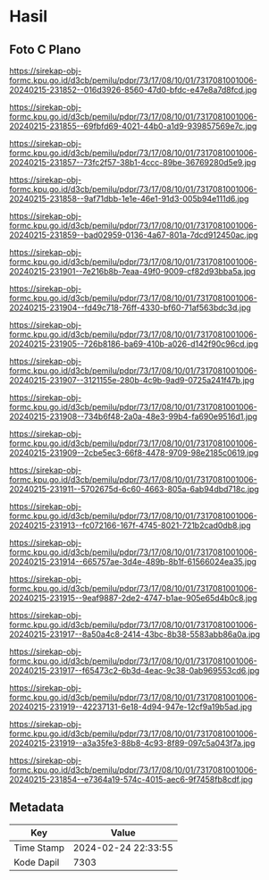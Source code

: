 # Hasil

## Foto C Plano

https://sirekap-obj-formc.kpu.go.id/d3cb/pemilu/pdpr/73/17/08/10/01/7317081001006-20240215-231852--016d3926-8560-47d0-bfdc-e47e8a7d8fcd.jpg

https://sirekap-obj-formc.kpu.go.id/d3cb/pemilu/pdpr/73/17/08/10/01/7317081001006-20240215-231855--69fbfd69-4021-44b0-a1d9-939857569e7c.jpg

https://sirekap-obj-formc.kpu.go.id/d3cb/pemilu/pdpr/73/17/08/10/01/7317081001006-20240215-231857--73fc2f57-38b1-4ccc-89be-36769280d5e9.jpg

https://sirekap-obj-formc.kpu.go.id/d3cb/pemilu/pdpr/73/17/08/10/01/7317081001006-20240215-231858--9af71dbb-1e1e-46e1-91d3-005b94e111d6.jpg

https://sirekap-obj-formc.kpu.go.id/d3cb/pemilu/pdpr/73/17/08/10/01/7317081001006-20240215-231859--bad02959-0136-4a67-801a-7dcd912450ac.jpg

https://sirekap-obj-formc.kpu.go.id/d3cb/pemilu/pdpr/73/17/08/10/01/7317081001006-20240215-231901--7e216b8b-7eaa-49f0-9009-cf82d93bba5a.jpg

https://sirekap-obj-formc.kpu.go.id/d3cb/pemilu/pdpr/73/17/08/10/01/7317081001006-20240215-231904--fd49c718-76ff-4330-bf60-71af563bdc3d.jpg

https://sirekap-obj-formc.kpu.go.id/d3cb/pemilu/pdpr/73/17/08/10/01/7317081001006-20240215-231905--726b8186-ba69-410b-a026-d142f90c96cd.jpg

https://sirekap-obj-formc.kpu.go.id/d3cb/pemilu/pdpr/73/17/08/10/01/7317081001006-20240215-231907--3121155e-280b-4c9b-9ad9-0725a241f47b.jpg

https://sirekap-obj-formc.kpu.go.id/d3cb/pemilu/pdpr/73/17/08/10/01/7317081001006-20240215-231908--734b6f48-2a0a-48e3-99b4-fa690e9516d1.jpg

https://sirekap-obj-formc.kpu.go.id/d3cb/pemilu/pdpr/73/17/08/10/01/7317081001006-20240215-231909--2cbe5ec3-66f8-4478-9709-98e2185c0619.jpg

https://sirekap-obj-formc.kpu.go.id/d3cb/pemilu/pdpr/73/17/08/10/01/7317081001006-20240215-231911--5702675d-6c60-4663-805a-6ab94dbd718c.jpg

https://sirekap-obj-formc.kpu.go.id/d3cb/pemilu/pdpr/73/17/08/10/01/7317081001006-20240215-231913--fc072166-167f-4745-8021-721b2cad0db8.jpg

https://sirekap-obj-formc.kpu.go.id/d3cb/pemilu/pdpr/73/17/08/10/01/7317081001006-20240215-231914--665757ae-3d4e-489b-8b1f-61566024ea35.jpg

https://sirekap-obj-formc.kpu.go.id/d3cb/pemilu/pdpr/73/17/08/10/01/7317081001006-20240215-231915--9eaf9887-2de2-4747-b1ae-905e65d4b0c8.jpg

https://sirekap-obj-formc.kpu.go.id/d3cb/pemilu/pdpr/73/17/08/10/01/7317081001006-20240215-231917--8a50a4c8-2414-43bc-8b38-5583abb86a0a.jpg

https://sirekap-obj-formc.kpu.go.id/d3cb/pemilu/pdpr/73/17/08/10/01/7317081001006-20240215-231917--f65473c2-6b3d-4eac-9c38-0ab969553cd6.jpg

https://sirekap-obj-formc.kpu.go.id/d3cb/pemilu/pdpr/73/17/08/10/01/7317081001006-20240215-231919--42237131-6e18-4d94-947e-12cf9a19b5ad.jpg

https://sirekap-obj-formc.kpu.go.id/d3cb/pemilu/pdpr/73/17/08/10/01/7317081001006-20240215-231919--a3a35fe3-88b8-4c93-8f89-097c5a043f7a.jpg

https://sirekap-obj-formc.kpu.go.id/d3cb/pemilu/pdpr/73/17/08/10/01/7317081001006-20240215-231854--e7364a19-574c-4015-aec6-9f7458fb8cdf.jpg


## Metadata

| Key        | Value               |
| ---------- | ------------------- |
| Time Stamp | 2024-02-24 22:33:55 |
| Kode Dapil | 7303                |



